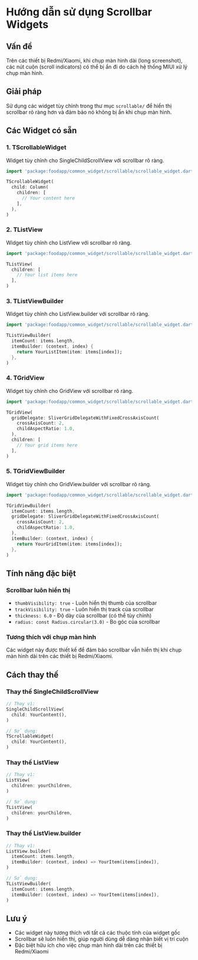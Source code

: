 # Hướng dẫn sử dụng Scrollbar Widgets

## Vấn đề

Trên các thiết bị Redmi/Xiaomi, khi chụp màn hình dài (long screenshot), các nút cuộn (scroll indicators) có thể bị ẩn đi do cách hệ thống MIUI xử lý chụp màn hình.

## Giải pháp

Sử dụng các widget tùy chỉnh trong thư mục `scrollable/` để hiển thị scrollbar rõ ràng hơn và đảm bảo nó không bị ẩn khi chụp màn hình.

## Các Widget có sẵn

### 1. TScrollableWidget

Widget tùy chỉnh cho SingleChildScrollView với scrollbar rõ ràng.

```dart
import 'package:foodapp/common_widget/scrollable/scrollable_widget.dart';

TScrollableWidget(
  child: Column(
    children: [
      // Your content here
    ],
  ),
)
```

### 2. TListView

Widget tùy chỉnh cho ListView với scrollbar rõ ràng.

```dart
import 'package:foodapp/common_widget/scrollable/scrollable_widget.dart';

TListView(
  children: [
    // Your list items here
  ],
)
```

### 3. TListViewBuilder

Widget tùy chỉnh cho ListView.builder với scrollbar rõ ràng.

```dart
import 'package:foodapp/common_widget/scrollable/scrollable_widget.dart';

TListViewBuilder(
  itemCount: items.length,
  itemBuilder: (context, index) {
    return YourListItem(item: items[index]);
  },
)
```

### 4. TGridView

Widget tùy chỉnh cho GridView với scrollbar rõ ràng.

```dart
import 'package:foodapp/common_widget/scrollable/scrollable_widget.dart';

TGridView(
  gridDelegate: SliverGridDelegateWithFixedCrossAxisCount(
    crossAxisCount: 2,
    childAspectRatio: 1.0,
  ),
  children: [
    // Your grid items here
  ],
)
```

### 5. TGridViewBuilder

Widget tùy chỉnh cho GridView.builder với scrollbar rõ ràng.

```dart
import 'package:foodapp/common_widget/scrollable/scrollable_widget.dart';

TGridViewBuilder(
  itemCount: items.length,
  gridDelegate: SliverGridDelegateWithFixedCrossAxisCount(
    crossAxisCount: 2,
    childAspectRatio: 1.0,
  ),
  itemBuilder: (context, index) {
    return YourGridItem(item: items[index]);
  },
)
```

## Tính năng đặc biệt

### Scrollbar luôn hiển thị

- `thumbVisibility: true` - Luôn hiển thị thumb của scrollbar
- `trackVisibility: true` - Luôn hiển thị track của scrollbar
- `thickness: 6.0` - Độ dày của scrollbar (có thể tùy chỉnh)
- `radius: const Radius.circular(3.0)` - Bo góc của scrollbar

### Tương thích với chụp màn hình

Các widget này được thiết kế để đảm bảo scrollbar vẫn hiển thị khi chụp màn hình dài trên các thiết bị Redmi/Xiaomi.

## Cách thay thế

### Thay thế SingleChildScrollView

```dart
// Thay vì:
SingleChildScrollView(
  child: YourContent(),
)

// Sử dụng:
TScrollableWidget(
  child: YourContent(),
)
```

### Thay thế ListView

```dart
// Thay vì:
ListView(
  children: yourChildren,
)

// Sử dụng:
TListView(
  children: yourChildren,
)
```

### Thay thế ListView.builder

```dart
// Thay vì:
ListView.builder(
  itemCount: items.length,
  itemBuilder: (context, index) => YourItem(items[index]),
)

// Sử dụng:
TListViewBuilder(
  itemCount: items.length,
  itemBuilder: (context, index) => YourItem(items[index]),
)
```

## Lưu ý

- Các widget này tương thích với tất cả các thuộc tính của widget gốc
- Scrollbar sẽ luôn hiển thị, giúp người dùng dễ dàng nhận biết vị trí cuộn
- Đặc biệt hữu ích cho việc chụp màn hình dài trên các thiết bị Redmi/Xiaomi
